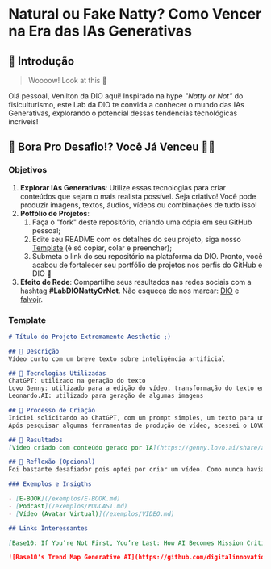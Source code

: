 # Natural ou Fake Natty? Como Vencer na Era das IAs Generativas

## 🚀 Introdução

> Woooow! Look at this 👀

Olá pessoal, Venilton da DIO aqui! Inspirado na hype _"Natty or Not"_ do fisiculturismo, este Lab da DIO te convida a conhecer o mundo das IAs Generativas, explorando o potencial dessas tendências tecnológicas incríveis!

## 🎯 Bora Pro Desafio!? Você Já Venceu 💪🤓

### Objetivos

1. **Explorar IAs Generativas**: Utilize essas tecnologias para criar conteúdos que sejam o mais realista possível. Seja criativo! Você pode produzir imagens, textos, áudios, vídeos ou combinações de tudo isso!
1. **Potfólio de Projetos**:
    1. Faça o "fork" deste repositório, criando uma cópia em seu GitHub pessoal;
    2. Edite seu README com os detalhes do seu projeto, siga nosso [Template](#template) (é só copiar, colar e preencher);
    3. Submeta o link do seu repositório na plataforma da DIO. Pronto, você acabou de fortalecer seu portfólio de projetos nos perfis do GitHub e DIO 🚀
1. **Efeito de Rede**: Compartilhe seus resultados nas redes sociais com a hashtag **#LabDIONattyOrNot**. Não esqueça de nos marcar: [DIO](https://www.linkedin.com/school/dio-makethechange) e [falvojr](https://www.linkedin.com/in/falvojr).

### Template

```markdown
# Título do Projeto Extremamente Aesthetic ;)

## 📒 Descrição
Vídeo curto com um breve texto sobre inteligência artificial

## 🤖 Tecnologias Utilizadas
ChatGPT: utilizado na geração do texto
Lovo Genny: utilizado para a edição do vídeo, transformação do texto em voz e também para aplicação de algumas imagens e pequenos vídeos existentes em seu repositório
Leonardo.AI: utilizado para geração de algumas imagens

## 🧐 Processo de Criação
Iniciei solicitando ao ChatGPT, com um prompt simples, um texto para um vídeo curto que falasse sobre inteligência artificial.
Após pesquisar algumas ferramentas de produção de vídeo, acessei o LOVO GENNY. Foi meu primeiro contato com a ferramenta. No Genny, consegui transformar o texto gerado pelo ChatGPT em narração. Importei algumas imagens e vídeos da propria biblioteca do Genny. Também utilizei algumas imagens geradas no Leonardo.AI. O resultado pode ser visto no link abaixo. Foi o primeiro vídeo que criei.

## 🚀 Resultados
[Video criado com conteúdo gerado por IA](https://genny.lovo.ai/share/ad8d48d4-6809-41b1-bf7a-7299b6d9f649)

## 💭 Reflexão (Opcional)
Foi bastante desafiador pois optei por criar um vídeo. Como nunca havia criado um, achei que seria a oportunidade ideal para demonstrar como as ferramentas de inteligência artificial podem nos ajudar na crição de conteúdo.

### Exemplos e Insigths

- [E-BOOK](/exemplos/E-BOOK.md)
- [Podcast](/exemplos/PODCAST.md)
- [Vídeo (Avatar Virtual)](/exemplos/VIDEO.md)

## Links Interessantes

[Base10: If You’re Not First, You’re Last: How AI Becomes Mission Critical](https://base10.vc/post/generative-ai-mission-critical/)

![Base10's Trend Map Generative AI](https://github.com/digitalinnovationone/lab-natty-or-not/assets/730492/f4df26e8-f8f7-4419-8252-c69d73ea930c)
